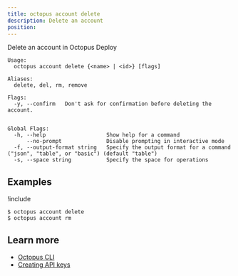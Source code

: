 ```yaml
---
title: octopus account delete
description: Delete an account
position:
---
```


Delete an account in Octopus Deploy

```text
Usage:
  octopus account delete {<name> | <id>} [flags]

Aliases:
  delete, del, rm, remove

Flags:
  -y, --confirm   Don't ask for confirmation before deleting the account.


Global Flags:
  -h, --help                   Show help for a command
      --no-prompt              Disable prompting in interactive mode
  -f, --output-format string   Specify the output format for a command ("json", "table", or "basic") (default "table")
  -s, --space string           Specify the space for operations
```

## Examples

!include <samples-instance>

```text
$ octopus account delete
$ octopus account rm

```

## Learn more

- [Octopus CLI](/docs/octopus-rest-api/octopus-cli/index.md)
- [Creating API keys](/docs/octopus-rest-api/how-to-create-an-api-key.md)